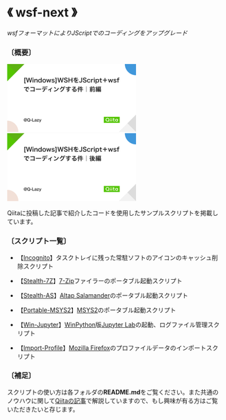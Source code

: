 # 《 wsf-next 》

*wsfフォーマットによりJScriptでのコーディングをアップグレード*

### 〔概要〕

<div>
  
[![[Windows]WSHをJScript＋wsfでコーディングする件｜前編 ](./chapter11.png)][1]
&nbsp;&nbsp;&nbsp;&nbsp;&nbsp;
[![[Windows]WSHをJScript＋wsfでコーディングする件｜後編 ](./chapter12.png)][2]

</div>

Qiitaに投稿した記事で紹介したコードを使用したサンプルスクリプトを掲載しています。<br>

[1]: https://qiita.com/Q-Lazy/items/a5ae05e7b7c5b6f4e11b
[2]: https://qiita.com/Q-Lazy/items/c7b0e56d69845a56d148

### 〔スクリプト一覧〕

- 【[Incognito][3]】タスクトレイに残った常駐ソフトのアイコンのキャッシュ削除スクリプト

- 【[Stealth-7Z][4]】[7-Zip][9]ファイラーのポータブル起動スクリプト

- 【[Stealth-AS][5]】[Altap Salamander][10]のポータブル起動スクリプト

- 【[Portable-MSYS2][6]】[MSYS2][11]のポータブル起動スクリプト

- 【[Win-Jupyter][7]】[WinPython][12]版[Jupyter Lab][13]の起動、ログファイル管理スクリプト

- 【[Import-Profile][8]】[Mozilla Firefox][14]のプロファイルデータのインポートスクリプト


[3]: https://github.com/singularity-effect/wsf-next/tree/master/Incognito
[4]: https://github.com/singularity-effect/wsf-next/tree/master/Stealth-7Z
[5]: https://github.com/singularity-effect/wsf-next/tree/master/Stealth-AS
[6]: https://github.com/singularity-effect/wsf-next/tree/master/Portable-MSYS2
[7]: https://github.com/singularity-effect/wsf-next/tree/master/Win-Jupyter
[8]: https://github.com/singularity-effect/wsf-next/tree/master/Import-Profile

[9]: https://sevenzip.osdn.jp/
[10]:https://www.altap.cz/
[11]:https://www.msys2.org/
[12]:https://winpython.github.io/
[13]:https://jupyterlab.readthedocs.io/
[14]:https://www.mozilla.org/ja/firefox/


### 〔補足〕

スクリプトの使い方は各フォルダの**README.md**をご覧ください。また共通のノウハウに関して[Qiitaの記事][1]で解説していますので、もし興味が有る方はご覧いただきたいと存じます。



